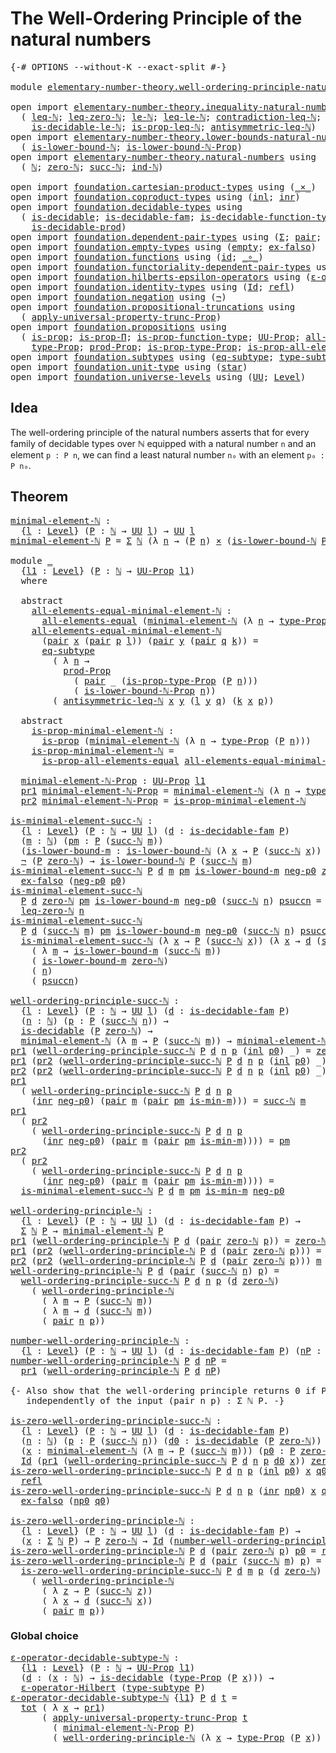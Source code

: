 # The Well-Ordering Principle of the natural numbers

<pre class="Agda"><a id="63" class="Symbol">{-#</a> <a id="67" class="Keyword">OPTIONS</a> <a id="75" class="Pragma">--without-K</a> <a id="87" class="Pragma">--exact-split</a> <a id="101" class="Symbol">#-}</a>

<a id="106" class="Keyword">module</a> <a id="113" href="elementary-number-theory.well-ordering-principle-natural-numbers.html" class="Module">elementary-number-theory.well-ordering-principle-natural-numbers</a> <a id="178" class="Keyword">where</a>

<a id="185" class="Keyword">open</a> <a id="190" class="Keyword">import</a> <a id="197" href="elementary-number-theory.inequality-natural-numbers.html" class="Module">elementary-number-theory.inequality-natural-numbers</a> <a id="249" class="Keyword">using</a>
  <a id="257" class="Symbol">(</a> <a id="259" href="elementary-number-theory.inequality-natural-numbers.html#1646" class="Function">leq-ℕ</a><a id="264" class="Symbol">;</a> <a id="266" href="elementary-number-theory.inequality-natural-numbers.html#2281" class="Function">leq-zero-ℕ</a><a id="276" class="Symbol">;</a> <a id="278" href="elementary-number-theory.inequality-natural-numbers.html#2066" class="Function">le-ℕ</a><a id="282" class="Symbol">;</a> <a id="284" href="elementary-number-theory.inequality-natural-numbers.html#13338" class="Function">leq-le-ℕ</a><a id="292" class="Symbol">;</a> <a id="294" href="elementary-number-theory.inequality-natural-numbers.html#13070" class="Function">contradiction-leq-ℕ</a><a id="313" class="Symbol">;</a> <a id="315" href="elementary-number-theory.inequality-natural-numbers.html#3262" class="Function">is-decidable-leq-ℕ</a><a id="333" class="Symbol">;</a>
    <a id="339" href="elementary-number-theory.inequality-natural-numbers.html#12098" class="Function">is-decidable-le-ℕ</a><a id="356" class="Symbol">;</a> <a id="358" href="elementary-number-theory.inequality-natural-numbers.html#4089" class="Function">is-prop-leq-ℕ</a><a id="371" class="Symbol">;</a> <a id="373" href="elementary-number-theory.inequality-natural-numbers.html#4899" class="Function">antisymmetric-leq-ℕ</a><a id="392" class="Symbol">)</a>
<a id="394" class="Keyword">open</a> <a id="399" class="Keyword">import</a> <a id="406" href="elementary-number-theory.lower-bounds-natural-numbers.html" class="Module">elementary-number-theory.lower-bounds-natural-numbers</a> <a id="460" class="Keyword">using</a>
  <a id="468" class="Symbol">(</a> <a id="470" href="elementary-number-theory.lower-bounds-natural-numbers.html#727" class="Function">is-lower-bound-ℕ</a><a id="486" class="Symbol">;</a> <a id="488" href="elementary-number-theory.lower-bounds-natural-numbers.html#1142" class="Function">is-lower-bound-ℕ-Prop</a><a id="509" class="Symbol">)</a>
<a id="511" class="Keyword">open</a> <a id="516" class="Keyword">import</a> <a id="523" href="elementary-number-theory.natural-numbers.html" class="Module">elementary-number-theory.natural-numbers</a> <a id="564" class="Keyword">using</a>
  <a id="572" class="Symbol">(</a> <a id="574" href="elementary-number-theory.natural-numbers.html#1444" class="Datatype">ℕ</a><a id="575" class="Symbol">;</a> <a id="577" href="elementary-number-theory.natural-numbers.html#1465" class="InductiveConstructor">zero-ℕ</a><a id="583" class="Symbol">;</a> <a id="585" href="elementary-number-theory.natural-numbers.html#1478" class="InductiveConstructor">succ-ℕ</a><a id="591" class="Symbol">;</a> <a id="593" href="elementary-number-theory.natural-numbers.html#2497" class="Function">ind-ℕ</a><a id="598" class="Symbol">)</a>
  
<a id="603" class="Keyword">open</a> <a id="608" class="Keyword">import</a> <a id="615" href="foundation.cartesian-product-types.html" class="Module">foundation.cartesian-product-types</a> <a id="650" class="Keyword">using</a> <a id="656" class="Symbol">(</a><a id="657" href="foundation-core.cartesian-product-types.html#577" class="Function Operator">_×_</a><a id="660" class="Symbol">)</a>
<a id="662" class="Keyword">open</a> <a id="667" class="Keyword">import</a> <a id="674" href="foundation.coproduct-types.html" class="Module">foundation.coproduct-types</a> <a id="701" class="Keyword">using</a> <a id="707" class="Symbol">(</a><a id="708" href="foundation.coproduct-types.html#1239" class="InductiveConstructor">inl</a><a id="711" class="Symbol">;</a> <a id="713" href="foundation.coproduct-types.html#1262" class="InductiveConstructor">inr</a><a id="716" class="Symbol">)</a>
<a id="718" class="Keyword">open</a> <a id="723" class="Keyword">import</a> <a id="730" href="foundation.decidable-types.html" class="Module">foundation.decidable-types</a> <a id="757" class="Keyword">using</a>
  <a id="765" class="Symbol">(</a> <a id="767" href="foundation.decidable-types.html#1905" class="Function">is-decidable</a><a id="779" class="Symbol">;</a> <a id="781" href="foundation.decidable-types.html#1983" class="Function">is-decidable-fam</a><a id="797" class="Symbol">;</a> <a id="799" href="foundation.decidable-types.html#3984" class="Function">is-decidable-function-type</a><a id="825" class="Symbol">;</a>
    <a id="831" href="foundation.decidable-types.html#3323" class="Function">is-decidable-prod</a><a id="848" class="Symbol">)</a>
<a id="850" class="Keyword">open</a> <a id="855" class="Keyword">import</a> <a id="862" href="foundation.dependent-pair-types.html" class="Module">foundation.dependent-pair-types</a> <a id="894" class="Keyword">using</a> <a id="900" class="Symbol">(</a><a id="901" href="foundation-core.dependent-pair-types.html#502" class="Record">Σ</a><a id="902" class="Symbol">;</a> <a id="904" href="foundation-core.dependent-pair-types.html#575" class="InductiveConstructor">pair</a><a id="908" class="Symbol">;</a> <a id="910" href="foundation-core.dependent-pair-types.html#592" class="Field">pr1</a><a id="913" class="Symbol">;</a> <a id="915" href="foundation-core.dependent-pair-types.html#604" class="Field">pr2</a><a id="918" class="Symbol">)</a>
<a id="920" class="Keyword">open</a> <a id="925" class="Keyword">import</a> <a id="932" href="foundation.empty-types.html" class="Module">foundation.empty-types</a> <a id="955" class="Keyword">using</a> <a id="961" class="Symbol">(</a><a id="962" href="foundation-core.empty-types.html#1044" class="Datatype">empty</a><a id="967" class="Symbol">;</a> <a id="969" href="foundation-core.empty-types.html#1147" class="Function">ex-falso</a><a id="977" class="Symbol">)</a>
<a id="979" class="Keyword">open</a> <a id="984" class="Keyword">import</a> <a id="991" href="foundation.functions.html" class="Module">foundation.functions</a> <a id="1012" class="Keyword">using</a> <a id="1018" class="Symbol">(</a><a id="1019" href="foundation-core.functions.html#309" class="Function">id</a><a id="1021" class="Symbol">;</a> <a id="1023" href="foundation-core.functions.html#407" class="Function Operator">_∘_</a><a id="1026" class="Symbol">)</a>
<a id="1028" class="Keyword">open</a> <a id="1033" class="Keyword">import</a> <a id="1040" href="foundation.functoriality-dependent-pair-types.html" class="Module">foundation.functoriality-dependent-pair-types</a> <a id="1086" class="Keyword">using</a> <a id="1092" class="Symbol">(</a><a id="1093" href="foundation-core.functoriality-dependent-pair-types.html#1881" class="Function">tot</a><a id="1096" class="Symbol">)</a>
<a id="1098" class="Keyword">open</a> <a id="1103" class="Keyword">import</a> <a id="1110" href="foundation.hilberts-epsilon-operators.html" class="Module">foundation.hilberts-epsilon-operators</a> <a id="1148" class="Keyword">using</a> <a id="1154" class="Symbol">(</a><a id="1155" href="foundation.hilberts-epsilon-operators.html#679" class="Function">ε-operator-Hilbert</a><a id="1173" class="Symbol">)</a>
<a id="1175" class="Keyword">open</a> <a id="1180" class="Keyword">import</a> <a id="1187" href="foundation.identity-types.html" class="Module">foundation.identity-types</a> <a id="1213" class="Keyword">using</a> <a id="1219" class="Symbol">(</a><a id="1220" href="foundation-core.identity-types.html#641" class="Datatype">Id</a><a id="1222" class="Symbol">;</a> <a id="1224" href="foundation-core.identity-types.html#694" class="InductiveConstructor">refl</a><a id="1228" class="Symbol">)</a>
<a id="1230" class="Keyword">open</a> <a id="1235" class="Keyword">import</a> <a id="1242" href="foundation.negation.html" class="Module">foundation.negation</a> <a id="1262" class="Keyword">using</a> <a id="1268" class="Symbol">(</a><a id="1269" href="foundation-core.negation.html#452" class="Function">¬</a><a id="1270" class="Symbol">)</a>
<a id="1272" class="Keyword">open</a> <a id="1277" class="Keyword">import</a> <a id="1284" href="foundation.propositional-truncations.html" class="Module">foundation.propositional-truncations</a> <a id="1321" class="Keyword">using</a>
  <a id="1329" class="Symbol">(</a> <a id="1331" href="foundation.propositional-truncations.html#5581" class="Function">apply-universal-property-trunc-Prop</a><a id="1366" class="Symbol">)</a>
<a id="1368" class="Keyword">open</a> <a id="1373" class="Keyword">import</a> <a id="1380" href="foundation.propositions.html" class="Module">foundation.propositions</a> <a id="1404" class="Keyword">using</a>
  <a id="1412" class="Symbol">(</a> <a id="1414" href="foundation-core.propositions.html#1246" class="Function">is-prop</a><a id="1421" class="Symbol">;</a> <a id="1423" href="foundation.propositions.html#1492" class="Function">is-prop-Π</a><a id="1432" class="Symbol">;</a> <a id="1434" href="foundation.propositions.html#3080" class="Function">is-prop-function-type</a><a id="1455" class="Symbol">;</a> <a id="1457" href="foundation-core.propositions.html#1322" class="Function">UU-Prop</a><a id="1464" class="Symbol">;</a> <a id="1466" href="foundation-core.propositions.html#2135" class="Function">all-elements-equal</a><a id="1484" class="Symbol">;</a>
    <a id="1490" href="foundation-core.propositions.html#1424" class="Function">type-Prop</a><a id="1499" class="Symbol">;</a> <a id="1501" href="foundation-core.propositions.html#5805" class="Function">prod-Prop</a><a id="1510" class="Symbol">;</a> <a id="1512" href="foundation-core.propositions.html#1491" class="Function">is-prop-type-Prop</a><a id="1529" class="Symbol">;</a> <a id="1531" href="foundation-core.propositions.html#2335" class="Function">is-prop-all-elements-equal</a><a id="1557" class="Symbol">)</a>
<a id="1559" class="Keyword">open</a> <a id="1564" class="Keyword">import</a> <a id="1571" href="foundation.subtypes.html" class="Module">foundation.subtypes</a> <a id="1591" class="Keyword">using</a> <a id="1597" class="Symbol">(</a><a id="1598" href="foundation-core.subtypes.html#3381" class="Function">eq-subtype</a><a id="1608" class="Symbol">;</a> <a id="1610" href="foundation-core.subtypes.html#2541" class="Function">type-subtype</a><a id="1622" class="Symbol">)</a>
<a id="1624" class="Keyword">open</a> <a id="1629" class="Keyword">import</a> <a id="1636" href="foundation.unit-type.html" class="Module">foundation.unit-type</a> <a id="1657" class="Keyword">using</a> <a id="1663" class="Symbol">(</a><a id="1664" href="foundation.unit-type.html#999" class="InductiveConstructor">star</a><a id="1668" class="Symbol">)</a>
<a id="1670" class="Keyword">open</a> <a id="1675" class="Keyword">import</a> <a id="1682" href="foundation.universe-levels.html" class="Module">foundation.universe-levels</a> <a id="1709" class="Keyword">using</a> <a id="1715" class="Symbol">(</a><a id="1716" href="foundation-core.universe-levels.html#222" class="Primitive">UU</a><a id="1718" class="Symbol">;</a> <a id="1720" href="Agda.Primitive.html#597" class="Postulate">Level</a><a id="1725" class="Symbol">)</a>
</pre>
## Idea

The well-ordering principle of the natural numbers asserts that for every family of decidable types over ℕ equipped with a natural number `n` and an element `p : P n`, we can find a least natural number `n₀` with an element `p₀ : P n₀`. 

## Theorem

<pre class="Agda"><a id="minimal-element-ℕ"></a><a id="2000" href="elementary-number-theory.well-ordering-principle-natural-numbers.html#2000" class="Function">minimal-element-ℕ</a> <a id="2018" class="Symbol">:</a>
  <a id="2022" class="Symbol">{</a><a id="2023" href="elementary-number-theory.well-ordering-principle-natural-numbers.html#2023" class="Bound">l</a> <a id="2025" class="Symbol">:</a> <a id="2027" href="Agda.Primitive.html#597" class="Postulate">Level</a><a id="2032" class="Symbol">}</a> <a id="2034" class="Symbol">(</a><a id="2035" href="elementary-number-theory.well-ordering-principle-natural-numbers.html#2035" class="Bound">P</a> <a id="2037" class="Symbol">:</a> <a id="2039" href="elementary-number-theory.natural-numbers.html#1444" class="Datatype">ℕ</a> <a id="2041" class="Symbol">→</a> <a id="2043" href="foundation-core.universe-levels.html#222" class="Primitive">UU</a> <a id="2046" href="elementary-number-theory.well-ordering-principle-natural-numbers.html#2023" class="Bound">l</a><a id="2047" class="Symbol">)</a> <a id="2049" class="Symbol">→</a> <a id="2051" href="foundation-core.universe-levels.html#222" class="Primitive">UU</a> <a id="2054" href="elementary-number-theory.well-ordering-principle-natural-numbers.html#2023" class="Bound">l</a>
<a id="2056" href="elementary-number-theory.well-ordering-principle-natural-numbers.html#2000" class="Function">minimal-element-ℕ</a> <a id="2074" href="elementary-number-theory.well-ordering-principle-natural-numbers.html#2074" class="Bound">P</a> <a id="2076" class="Symbol">=</a> <a id="2078" href="foundation-core.dependent-pair-types.html#502" class="Record">Σ</a> <a id="2080" href="elementary-number-theory.natural-numbers.html#1444" class="Datatype">ℕ</a> <a id="2082" class="Symbol">(λ</a> <a id="2085" href="elementary-number-theory.well-ordering-principle-natural-numbers.html#2085" class="Bound">n</a> <a id="2087" class="Symbol">→</a> <a id="2089" class="Symbol">(</a><a id="2090" href="elementary-number-theory.well-ordering-principle-natural-numbers.html#2074" class="Bound">P</a> <a id="2092" href="elementary-number-theory.well-ordering-principle-natural-numbers.html#2085" class="Bound">n</a><a id="2093" class="Symbol">)</a> <a id="2095" href="foundation-core.cartesian-product-types.html#577" class="Function Operator">×</a> <a id="2097" class="Symbol">(</a><a id="2098" href="elementary-number-theory.lower-bounds-natural-numbers.html#727" class="Function">is-lower-bound-ℕ</a> <a id="2115" href="elementary-number-theory.well-ordering-principle-natural-numbers.html#2074" class="Bound">P</a> <a id="2117" href="elementary-number-theory.well-ordering-principle-natural-numbers.html#2085" class="Bound">n</a><a id="2118" class="Symbol">))</a>

<a id="2122" class="Keyword">module</a> <a id="2129" href="elementary-number-theory.well-ordering-principle-natural-numbers.html#2129" class="Module">_</a>
  <a id="2133" class="Symbol">{</a><a id="2134" href="elementary-number-theory.well-ordering-principle-natural-numbers.html#2134" class="Bound">l1</a> <a id="2137" class="Symbol">:</a> <a id="2139" href="Agda.Primitive.html#597" class="Postulate">Level</a><a id="2144" class="Symbol">}</a> <a id="2146" class="Symbol">(</a><a id="2147" href="elementary-number-theory.well-ordering-principle-natural-numbers.html#2147" class="Bound">P</a> <a id="2149" class="Symbol">:</a> <a id="2151" href="elementary-number-theory.natural-numbers.html#1444" class="Datatype">ℕ</a> <a id="2153" class="Symbol">→</a> <a id="2155" href="foundation-core.propositions.html#1322" class="Function">UU-Prop</a> <a id="2163" href="elementary-number-theory.well-ordering-principle-natural-numbers.html#2134" class="Bound">l1</a><a id="2165" class="Symbol">)</a>
  <a id="2169" class="Keyword">where</a>

  <a id="2178" class="Keyword">abstract</a>
    <a id="2191" href="elementary-number-theory.well-ordering-principle-natural-numbers.html#2191" class="Function">all-elements-equal-minimal-element-ℕ</a> <a id="2228" class="Symbol">:</a>
      <a id="2236" href="foundation-core.propositions.html#2135" class="Function">all-elements-equal</a> <a id="2255" class="Symbol">(</a><a id="2256" href="elementary-number-theory.well-ordering-principle-natural-numbers.html#2000" class="Function">minimal-element-ℕ</a> <a id="2274" class="Symbol">(λ</a> <a id="2277" href="elementary-number-theory.well-ordering-principle-natural-numbers.html#2277" class="Bound">n</a> <a id="2279" class="Symbol">→</a> <a id="2281" href="foundation-core.propositions.html#1424" class="Function">type-Prop</a> <a id="2291" class="Symbol">(</a><a id="2292" href="elementary-number-theory.well-ordering-principle-natural-numbers.html#2147" class="Bound">P</a> <a id="2294" href="elementary-number-theory.well-ordering-principle-natural-numbers.html#2277" class="Bound">n</a><a id="2295" class="Symbol">)))</a>
    <a id="2303" href="elementary-number-theory.well-ordering-principle-natural-numbers.html#2191" class="Function">all-elements-equal-minimal-element-ℕ</a>
      <a id="2346" class="Symbol">(</a><a id="2347" href="foundation-core.dependent-pair-types.html#575" class="InductiveConstructor">pair</a> <a id="2352" href="elementary-number-theory.well-ordering-principle-natural-numbers.html#2352" class="Bound">x</a> <a id="2354" class="Symbol">(</a><a id="2355" href="foundation-core.dependent-pair-types.html#575" class="InductiveConstructor">pair</a> <a id="2360" href="elementary-number-theory.well-ordering-principle-natural-numbers.html#2360" class="Bound">p</a> <a id="2362" href="elementary-number-theory.well-ordering-principle-natural-numbers.html#2362" class="Bound">l</a><a id="2363" class="Symbol">))</a> <a id="2366" class="Symbol">(</a><a id="2367" href="foundation-core.dependent-pair-types.html#575" class="InductiveConstructor">pair</a> <a id="2372" href="elementary-number-theory.well-ordering-principle-natural-numbers.html#2372" class="Bound">y</a> <a id="2374" class="Symbol">(</a><a id="2375" href="foundation-core.dependent-pair-types.html#575" class="InductiveConstructor">pair</a> <a id="2380" href="elementary-number-theory.well-ordering-principle-natural-numbers.html#2380" class="Bound">q</a> <a id="2382" href="elementary-number-theory.well-ordering-principle-natural-numbers.html#2382" class="Bound">k</a><a id="2383" class="Symbol">))</a> <a id="2386" class="Symbol">=</a>
      <a id="2394" href="foundation-core.subtypes.html#3381" class="Function">eq-subtype</a>
        <a id="2413" class="Symbol">(</a> <a id="2415" class="Symbol">λ</a> <a id="2417" href="elementary-number-theory.well-ordering-principle-natural-numbers.html#2417" class="Bound">n</a> <a id="2419" class="Symbol">→</a>
          <a id="2431" href="foundation-core.propositions.html#5805" class="Function">prod-Prop</a>
            <a id="2453" class="Symbol">(</a> <a id="2455" href="foundation-core.dependent-pair-types.html#575" class="InductiveConstructor">pair</a> <a id="2460" class="Symbol">_</a> <a id="2462" class="Symbol">(</a><a id="2463" href="foundation-core.propositions.html#1491" class="Function">is-prop-type-Prop</a> <a id="2481" class="Symbol">(</a><a id="2482" href="elementary-number-theory.well-ordering-principle-natural-numbers.html#2147" class="Bound">P</a> <a id="2484" href="elementary-number-theory.well-ordering-principle-natural-numbers.html#2417" class="Bound">n</a><a id="2485" class="Symbol">)))</a>
            <a id="2501" class="Symbol">(</a> <a id="2503" href="elementary-number-theory.lower-bounds-natural-numbers.html#1142" class="Function">is-lower-bound-ℕ-Prop</a> <a id="2525" href="elementary-number-theory.well-ordering-principle-natural-numbers.html#2417" class="Bound">n</a><a id="2526" class="Symbol">))</a>
        <a id="2537" class="Symbol">(</a> <a id="2539" href="elementary-number-theory.inequality-natural-numbers.html#4899" class="Function">antisymmetric-leq-ℕ</a> <a id="2559" href="elementary-number-theory.well-ordering-principle-natural-numbers.html#2352" class="Bound">x</a> <a id="2561" href="elementary-number-theory.well-ordering-principle-natural-numbers.html#2372" class="Bound">y</a> <a id="2563" class="Symbol">(</a><a id="2564" href="elementary-number-theory.well-ordering-principle-natural-numbers.html#2362" class="Bound">l</a> <a id="2566" href="elementary-number-theory.well-ordering-principle-natural-numbers.html#2372" class="Bound">y</a> <a id="2568" href="elementary-number-theory.well-ordering-principle-natural-numbers.html#2380" class="Bound">q</a><a id="2569" class="Symbol">)</a> <a id="2571" class="Symbol">(</a><a id="2572" href="elementary-number-theory.well-ordering-principle-natural-numbers.html#2382" class="Bound">k</a> <a id="2574" href="elementary-number-theory.well-ordering-principle-natural-numbers.html#2352" class="Bound">x</a> <a id="2576" href="elementary-number-theory.well-ordering-principle-natural-numbers.html#2360" class="Bound">p</a><a id="2577" class="Symbol">))</a>

  <a id="2583" class="Keyword">abstract</a>
    <a id="2596" href="elementary-number-theory.well-ordering-principle-natural-numbers.html#2596" class="Function">is-prop-minimal-element-ℕ</a> <a id="2622" class="Symbol">:</a>
      <a id="2630" href="foundation-core.propositions.html#1246" class="Function">is-prop</a> <a id="2638" class="Symbol">(</a><a id="2639" href="elementary-number-theory.well-ordering-principle-natural-numbers.html#2000" class="Function">minimal-element-ℕ</a> <a id="2657" class="Symbol">(λ</a> <a id="2660" href="elementary-number-theory.well-ordering-principle-natural-numbers.html#2660" class="Bound">n</a> <a id="2662" class="Symbol">→</a> <a id="2664" href="foundation-core.propositions.html#1424" class="Function">type-Prop</a> <a id="2674" class="Symbol">(</a><a id="2675" href="elementary-number-theory.well-ordering-principle-natural-numbers.html#2147" class="Bound">P</a> <a id="2677" href="elementary-number-theory.well-ordering-principle-natural-numbers.html#2660" class="Bound">n</a><a id="2678" class="Symbol">)))</a>
    <a id="2686" href="elementary-number-theory.well-ordering-principle-natural-numbers.html#2596" class="Function">is-prop-minimal-element-ℕ</a> <a id="2712" class="Symbol">=</a>
      <a id="2720" href="foundation-core.propositions.html#2335" class="Function">is-prop-all-elements-equal</a> <a id="2747" href="elementary-number-theory.well-ordering-principle-natural-numbers.html#2191" class="Function">all-elements-equal-minimal-element-ℕ</a>

  <a id="2787" href="elementary-number-theory.well-ordering-principle-natural-numbers.html#2787" class="Function">minimal-element-ℕ-Prop</a> <a id="2810" class="Symbol">:</a> <a id="2812" href="foundation-core.propositions.html#1322" class="Function">UU-Prop</a> <a id="2820" href="elementary-number-theory.well-ordering-principle-natural-numbers.html#2134" class="Bound">l1</a>
  <a id="2825" href="foundation-core.dependent-pair-types.html#592" class="Field">pr1</a> <a id="2829" href="elementary-number-theory.well-ordering-principle-natural-numbers.html#2787" class="Function">minimal-element-ℕ-Prop</a> <a id="2852" class="Symbol">=</a> <a id="2854" href="elementary-number-theory.well-ordering-principle-natural-numbers.html#2000" class="Function">minimal-element-ℕ</a> <a id="2872" class="Symbol">(λ</a> <a id="2875" href="elementary-number-theory.well-ordering-principle-natural-numbers.html#2875" class="Bound">n</a> <a id="2877" class="Symbol">→</a> <a id="2879" href="foundation-core.propositions.html#1424" class="Function">type-Prop</a> <a id="2889" class="Symbol">(</a><a id="2890" href="elementary-number-theory.well-ordering-principle-natural-numbers.html#2147" class="Bound">P</a> <a id="2892" href="elementary-number-theory.well-ordering-principle-natural-numbers.html#2875" class="Bound">n</a><a id="2893" class="Symbol">))</a>
  <a id="2898" href="foundation-core.dependent-pair-types.html#604" class="Field">pr2</a> <a id="2902" href="elementary-number-theory.well-ordering-principle-natural-numbers.html#2787" class="Function">minimal-element-ℕ-Prop</a> <a id="2925" class="Symbol">=</a> <a id="2927" href="elementary-number-theory.well-ordering-principle-natural-numbers.html#2596" class="Function">is-prop-minimal-element-ℕ</a>

<a id="is-minimal-element-succ-ℕ"></a><a id="2954" href="elementary-number-theory.well-ordering-principle-natural-numbers.html#2954" class="Function">is-minimal-element-succ-ℕ</a> <a id="2980" class="Symbol">:</a>
  <a id="2984" class="Symbol">{</a><a id="2985" href="elementary-number-theory.well-ordering-principle-natural-numbers.html#2985" class="Bound">l</a> <a id="2987" class="Symbol">:</a> <a id="2989" href="Agda.Primitive.html#597" class="Postulate">Level</a><a id="2994" class="Symbol">}</a> <a id="2996" class="Symbol">(</a><a id="2997" href="elementary-number-theory.well-ordering-principle-natural-numbers.html#2997" class="Bound">P</a> <a id="2999" class="Symbol">:</a> <a id="3001" href="elementary-number-theory.natural-numbers.html#1444" class="Datatype">ℕ</a> <a id="3003" class="Symbol">→</a> <a id="3005" href="foundation-core.universe-levels.html#222" class="Primitive">UU</a> <a id="3008" href="elementary-number-theory.well-ordering-principle-natural-numbers.html#2985" class="Bound">l</a><a id="3009" class="Symbol">)</a> <a id="3011" class="Symbol">(</a><a id="3012" href="elementary-number-theory.well-ordering-principle-natural-numbers.html#3012" class="Bound">d</a> <a id="3014" class="Symbol">:</a> <a id="3016" href="foundation.decidable-types.html#1983" class="Function">is-decidable-fam</a> <a id="3033" href="elementary-number-theory.well-ordering-principle-natural-numbers.html#2997" class="Bound">P</a><a id="3034" class="Symbol">)</a>
  <a id="3038" class="Symbol">(</a><a id="3039" href="elementary-number-theory.well-ordering-principle-natural-numbers.html#3039" class="Bound">m</a> <a id="3041" class="Symbol">:</a> <a id="3043" href="elementary-number-theory.natural-numbers.html#1444" class="Datatype">ℕ</a><a id="3044" class="Symbol">)</a> <a id="3046" class="Symbol">(</a><a id="3047" href="elementary-number-theory.well-ordering-principle-natural-numbers.html#3047" class="Bound">pm</a> <a id="3050" class="Symbol">:</a> <a id="3052" href="elementary-number-theory.well-ordering-principle-natural-numbers.html#2997" class="Bound">P</a> <a id="3054" class="Symbol">(</a><a id="3055" href="elementary-number-theory.natural-numbers.html#1478" class="InductiveConstructor">succ-ℕ</a> <a id="3062" href="elementary-number-theory.well-ordering-principle-natural-numbers.html#3039" class="Bound">m</a><a id="3063" class="Symbol">))</a>
  <a id="3068" class="Symbol">(</a><a id="3069" href="elementary-number-theory.well-ordering-principle-natural-numbers.html#3069" class="Bound">is-lower-bound-m</a> <a id="3086" class="Symbol">:</a> <a id="3088" href="elementary-number-theory.lower-bounds-natural-numbers.html#727" class="Function">is-lower-bound-ℕ</a> <a id="3105" class="Symbol">(λ</a> <a id="3108" href="elementary-number-theory.well-ordering-principle-natural-numbers.html#3108" class="Bound">x</a> <a id="3110" class="Symbol">→</a> <a id="3112" href="elementary-number-theory.well-ordering-principle-natural-numbers.html#2997" class="Bound">P</a> <a id="3114" class="Symbol">(</a><a id="3115" href="elementary-number-theory.natural-numbers.html#1478" class="InductiveConstructor">succ-ℕ</a> <a id="3122" href="elementary-number-theory.well-ordering-principle-natural-numbers.html#3108" class="Bound">x</a><a id="3123" class="Symbol">))</a> <a id="3126" href="elementary-number-theory.well-ordering-principle-natural-numbers.html#3039" class="Bound">m</a><a id="3127" class="Symbol">)</a> <a id="3129" class="Symbol">→</a>
  <a id="3133" href="foundation-core.negation.html#452" class="Function">¬</a> <a id="3135" class="Symbol">(</a><a id="3136" href="elementary-number-theory.well-ordering-principle-natural-numbers.html#2997" class="Bound">P</a> <a id="3138" href="elementary-number-theory.natural-numbers.html#1465" class="InductiveConstructor">zero-ℕ</a><a id="3144" class="Symbol">)</a> <a id="3146" class="Symbol">→</a> <a id="3148" href="elementary-number-theory.lower-bounds-natural-numbers.html#727" class="Function">is-lower-bound-ℕ</a> <a id="3165" href="elementary-number-theory.well-ordering-principle-natural-numbers.html#2997" class="Bound">P</a> <a id="3167" class="Symbol">(</a><a id="3168" href="elementary-number-theory.natural-numbers.html#1478" class="InductiveConstructor">succ-ℕ</a> <a id="3175" href="elementary-number-theory.well-ordering-principle-natural-numbers.html#3039" class="Bound">m</a><a id="3176" class="Symbol">)</a>
<a id="3178" href="elementary-number-theory.well-ordering-principle-natural-numbers.html#2954" class="Function">is-minimal-element-succ-ℕ</a> <a id="3204" href="elementary-number-theory.well-ordering-principle-natural-numbers.html#3204" class="Bound">P</a> <a id="3206" href="elementary-number-theory.well-ordering-principle-natural-numbers.html#3206" class="Bound">d</a> <a id="3208" href="elementary-number-theory.well-ordering-principle-natural-numbers.html#3208" class="Bound">m</a> <a id="3210" href="elementary-number-theory.well-ordering-principle-natural-numbers.html#3210" class="Bound">pm</a> <a id="3213" href="elementary-number-theory.well-ordering-principle-natural-numbers.html#3213" class="Bound">is-lower-bound-m</a> <a id="3230" href="elementary-number-theory.well-ordering-principle-natural-numbers.html#3230" class="Bound">neg-p0</a> <a id="3237" href="elementary-number-theory.natural-numbers.html#1465" class="InductiveConstructor">zero-ℕ</a> <a id="3244" href="elementary-number-theory.well-ordering-principle-natural-numbers.html#3244" class="Bound">p0</a> <a id="3247" class="Symbol">=</a>
  <a id="3251" href="foundation-core.empty-types.html#1147" class="Function">ex-falso</a> <a id="3260" class="Symbol">(</a><a id="3261" href="elementary-number-theory.well-ordering-principle-natural-numbers.html#3230" class="Bound">neg-p0</a> <a id="3268" href="elementary-number-theory.well-ordering-principle-natural-numbers.html#3244" class="Bound">p0</a><a id="3270" class="Symbol">)</a>
<a id="3272" href="elementary-number-theory.well-ordering-principle-natural-numbers.html#2954" class="Function">is-minimal-element-succ-ℕ</a>
  <a id="3300" href="elementary-number-theory.well-ordering-principle-natural-numbers.html#3300" class="Bound">P</a> <a id="3302" href="elementary-number-theory.well-ordering-principle-natural-numbers.html#3302" class="Bound">d</a> <a id="3304" href="elementary-number-theory.natural-numbers.html#1465" class="InductiveConstructor">zero-ℕ</a> <a id="3311" href="elementary-number-theory.well-ordering-principle-natural-numbers.html#3311" class="Bound">pm</a> <a id="3314" href="elementary-number-theory.well-ordering-principle-natural-numbers.html#3314" class="Bound">is-lower-bound-m</a> <a id="3331" href="elementary-number-theory.well-ordering-principle-natural-numbers.html#3331" class="Bound">neg-p0</a> <a id="3338" class="Symbol">(</a><a id="3339" href="elementary-number-theory.natural-numbers.html#1478" class="InductiveConstructor">succ-ℕ</a> <a id="3346" href="elementary-number-theory.well-ordering-principle-natural-numbers.html#3346" class="Bound">n</a><a id="3347" class="Symbol">)</a> <a id="3349" href="elementary-number-theory.well-ordering-principle-natural-numbers.html#3349" class="Bound">psuccn</a> <a id="3356" class="Symbol">=</a>
  <a id="3360" href="elementary-number-theory.inequality-natural-numbers.html#2281" class="Function">leq-zero-ℕ</a> <a id="3371" href="elementary-number-theory.well-ordering-principle-natural-numbers.html#3346" class="Bound">n</a>
<a id="3373" href="elementary-number-theory.well-ordering-principle-natural-numbers.html#2954" class="Function">is-minimal-element-succ-ℕ</a>
  <a id="3401" href="elementary-number-theory.well-ordering-principle-natural-numbers.html#3401" class="Bound">P</a> <a id="3403" href="elementary-number-theory.well-ordering-principle-natural-numbers.html#3403" class="Bound">d</a> <a id="3405" class="Symbol">(</a><a id="3406" href="elementary-number-theory.natural-numbers.html#1478" class="InductiveConstructor">succ-ℕ</a> <a id="3413" href="elementary-number-theory.well-ordering-principle-natural-numbers.html#3413" class="Bound">m</a><a id="3414" class="Symbol">)</a> <a id="3416" href="elementary-number-theory.well-ordering-principle-natural-numbers.html#3416" class="Bound">pm</a> <a id="3419" href="elementary-number-theory.well-ordering-principle-natural-numbers.html#3419" class="Bound">is-lower-bound-m</a> <a id="3436" href="elementary-number-theory.well-ordering-principle-natural-numbers.html#3436" class="Bound">neg-p0</a> <a id="3443" class="Symbol">(</a><a id="3444" href="elementary-number-theory.natural-numbers.html#1478" class="InductiveConstructor">succ-ℕ</a> <a id="3451" href="elementary-number-theory.well-ordering-principle-natural-numbers.html#3451" class="Bound">n</a><a id="3452" class="Symbol">)</a> <a id="3454" href="elementary-number-theory.well-ordering-principle-natural-numbers.html#3454" class="Bound">psuccn</a> <a id="3461" class="Symbol">=</a>
  <a id="3465" href="elementary-number-theory.well-ordering-principle-natural-numbers.html#2954" class="Function">is-minimal-element-succ-ℕ</a> <a id="3491" class="Symbol">(λ</a> <a id="3494" href="elementary-number-theory.well-ordering-principle-natural-numbers.html#3494" class="Bound">x</a> <a id="3496" class="Symbol">→</a> <a id="3498" href="elementary-number-theory.well-ordering-principle-natural-numbers.html#3401" class="Bound">P</a> <a id="3500" class="Symbol">(</a><a id="3501" href="elementary-number-theory.natural-numbers.html#1478" class="InductiveConstructor">succ-ℕ</a> <a id="3508" href="elementary-number-theory.well-ordering-principle-natural-numbers.html#3494" class="Bound">x</a><a id="3509" class="Symbol">))</a> <a id="3512" class="Symbol">(λ</a> <a id="3515" href="elementary-number-theory.well-ordering-principle-natural-numbers.html#3515" class="Bound">x</a> <a id="3517" class="Symbol">→</a> <a id="3519" href="elementary-number-theory.well-ordering-principle-natural-numbers.html#3403" class="Bound">d</a> <a id="3521" class="Symbol">(</a><a id="3522" href="elementary-number-theory.natural-numbers.html#1478" class="InductiveConstructor">succ-ℕ</a> <a id="3529" href="elementary-number-theory.well-ordering-principle-natural-numbers.html#3515" class="Bound">x</a><a id="3530" class="Symbol">))</a> <a id="3533" href="elementary-number-theory.well-ordering-principle-natural-numbers.html#3413" class="Bound">m</a> <a id="3535" href="elementary-number-theory.well-ordering-principle-natural-numbers.html#3416" class="Bound">pm</a>
    <a id="3542" class="Symbol">(</a> <a id="3544" class="Symbol">λ</a> <a id="3546" href="elementary-number-theory.well-ordering-principle-natural-numbers.html#3546" class="Bound">m</a> <a id="3548" class="Symbol">→</a> <a id="3550" href="elementary-number-theory.well-ordering-principle-natural-numbers.html#3419" class="Bound">is-lower-bound-m</a> <a id="3567" class="Symbol">(</a><a id="3568" href="elementary-number-theory.natural-numbers.html#1478" class="InductiveConstructor">succ-ℕ</a> <a id="3575" href="elementary-number-theory.well-ordering-principle-natural-numbers.html#3546" class="Bound">m</a><a id="3576" class="Symbol">))</a>
    <a id="3583" class="Symbol">(</a> <a id="3585" href="elementary-number-theory.well-ordering-principle-natural-numbers.html#3419" class="Bound">is-lower-bound-m</a> <a id="3602" href="elementary-number-theory.natural-numbers.html#1465" class="InductiveConstructor">zero-ℕ</a><a id="3608" class="Symbol">)</a>
    <a id="3614" class="Symbol">(</a> <a id="3616" href="elementary-number-theory.well-ordering-principle-natural-numbers.html#3451" class="Bound">n</a><a id="3617" class="Symbol">)</a>
    <a id="3623" class="Symbol">(</a> <a id="3625" href="elementary-number-theory.well-ordering-principle-natural-numbers.html#3454" class="Bound">psuccn</a><a id="3631" class="Symbol">)</a>

<a id="well-ordering-principle-succ-ℕ"></a><a id="3634" href="elementary-number-theory.well-ordering-principle-natural-numbers.html#3634" class="Function">well-ordering-principle-succ-ℕ</a> <a id="3665" class="Symbol">:</a>
  <a id="3669" class="Symbol">{</a><a id="3670" href="elementary-number-theory.well-ordering-principle-natural-numbers.html#3670" class="Bound">l</a> <a id="3672" class="Symbol">:</a> <a id="3674" href="Agda.Primitive.html#597" class="Postulate">Level</a><a id="3679" class="Symbol">}</a> <a id="3681" class="Symbol">(</a><a id="3682" href="elementary-number-theory.well-ordering-principle-natural-numbers.html#3682" class="Bound">P</a> <a id="3684" class="Symbol">:</a> <a id="3686" href="elementary-number-theory.natural-numbers.html#1444" class="Datatype">ℕ</a> <a id="3688" class="Symbol">→</a> <a id="3690" href="foundation-core.universe-levels.html#222" class="Primitive">UU</a> <a id="3693" href="elementary-number-theory.well-ordering-principle-natural-numbers.html#3670" class="Bound">l</a><a id="3694" class="Symbol">)</a> <a id="3696" class="Symbol">(</a><a id="3697" href="elementary-number-theory.well-ordering-principle-natural-numbers.html#3697" class="Bound">d</a> <a id="3699" class="Symbol">:</a> <a id="3701" href="foundation.decidable-types.html#1983" class="Function">is-decidable-fam</a> <a id="3718" href="elementary-number-theory.well-ordering-principle-natural-numbers.html#3682" class="Bound">P</a><a id="3719" class="Symbol">)</a>
  <a id="3723" class="Symbol">(</a><a id="3724" href="elementary-number-theory.well-ordering-principle-natural-numbers.html#3724" class="Bound">n</a> <a id="3726" class="Symbol">:</a> <a id="3728" href="elementary-number-theory.natural-numbers.html#1444" class="Datatype">ℕ</a><a id="3729" class="Symbol">)</a> <a id="3731" class="Symbol">(</a><a id="3732" href="elementary-number-theory.well-ordering-principle-natural-numbers.html#3732" class="Bound">p</a> <a id="3734" class="Symbol">:</a> <a id="3736" href="elementary-number-theory.well-ordering-principle-natural-numbers.html#3682" class="Bound">P</a> <a id="3738" class="Symbol">(</a><a id="3739" href="elementary-number-theory.natural-numbers.html#1478" class="InductiveConstructor">succ-ℕ</a> <a id="3746" href="elementary-number-theory.well-ordering-principle-natural-numbers.html#3724" class="Bound">n</a><a id="3747" class="Symbol">))</a> <a id="3750" class="Symbol">→</a>
  <a id="3754" href="foundation.decidable-types.html#1905" class="Function">is-decidable</a> <a id="3767" class="Symbol">(</a><a id="3768" href="elementary-number-theory.well-ordering-principle-natural-numbers.html#3682" class="Bound">P</a> <a id="3770" href="elementary-number-theory.natural-numbers.html#1465" class="InductiveConstructor">zero-ℕ</a><a id="3776" class="Symbol">)</a> <a id="3778" class="Symbol">→</a>
  <a id="3782" href="elementary-number-theory.well-ordering-principle-natural-numbers.html#2000" class="Function">minimal-element-ℕ</a> <a id="3800" class="Symbol">(λ</a> <a id="3803" href="elementary-number-theory.well-ordering-principle-natural-numbers.html#3803" class="Bound">m</a> <a id="3805" class="Symbol">→</a> <a id="3807" href="elementary-number-theory.well-ordering-principle-natural-numbers.html#3682" class="Bound">P</a> <a id="3809" class="Symbol">(</a><a id="3810" href="elementary-number-theory.natural-numbers.html#1478" class="InductiveConstructor">succ-ℕ</a> <a id="3817" href="elementary-number-theory.well-ordering-principle-natural-numbers.html#3803" class="Bound">m</a><a id="3818" class="Symbol">))</a> <a id="3821" class="Symbol">→</a> <a id="3823" href="elementary-number-theory.well-ordering-principle-natural-numbers.html#2000" class="Function">minimal-element-ℕ</a> <a id="3841" href="elementary-number-theory.well-ordering-principle-natural-numbers.html#3682" class="Bound">P</a>
<a id="3843" href="foundation-core.dependent-pair-types.html#592" class="Field">pr1</a> <a id="3847" class="Symbol">(</a><a id="3848" href="elementary-number-theory.well-ordering-principle-natural-numbers.html#3634" class="Function">well-ordering-principle-succ-ℕ</a> <a id="3879" href="elementary-number-theory.well-ordering-principle-natural-numbers.html#3879" class="Bound">P</a> <a id="3881" href="elementary-number-theory.well-ordering-principle-natural-numbers.html#3881" class="Bound">d</a> <a id="3883" href="elementary-number-theory.well-ordering-principle-natural-numbers.html#3883" class="Bound">n</a> <a id="3885" href="elementary-number-theory.well-ordering-principle-natural-numbers.html#3885" class="Bound">p</a> <a id="3887" class="Symbol">(</a><a id="3888" href="foundation.coproduct-types.html#1239" class="InductiveConstructor">inl</a> <a id="3892" href="elementary-number-theory.well-ordering-principle-natural-numbers.html#3892" class="Bound">p0</a><a id="3894" class="Symbol">)</a> <a id="3896" class="Symbol">_)</a> <a id="3899" class="Symbol">=</a> <a id="3901" href="elementary-number-theory.natural-numbers.html#1465" class="InductiveConstructor">zero-ℕ</a>
<a id="3908" href="foundation-core.dependent-pair-types.html#592" class="Field">pr1</a> <a id="3912" class="Symbol">(</a><a id="3913" href="foundation-core.dependent-pair-types.html#604" class="Field">pr2</a> <a id="3917" class="Symbol">(</a><a id="3918" href="elementary-number-theory.well-ordering-principle-natural-numbers.html#3634" class="Function">well-ordering-principle-succ-ℕ</a> <a id="3949" href="elementary-number-theory.well-ordering-principle-natural-numbers.html#3949" class="Bound">P</a> <a id="3951" href="elementary-number-theory.well-ordering-principle-natural-numbers.html#3951" class="Bound">d</a> <a id="3953" href="elementary-number-theory.well-ordering-principle-natural-numbers.html#3953" class="Bound">n</a> <a id="3955" href="elementary-number-theory.well-ordering-principle-natural-numbers.html#3955" class="Bound">p</a> <a id="3957" class="Symbol">(</a><a id="3958" href="foundation.coproduct-types.html#1239" class="InductiveConstructor">inl</a> <a id="3962" href="elementary-number-theory.well-ordering-principle-natural-numbers.html#3962" class="Bound">p0</a><a id="3964" class="Symbol">)</a> <a id="3966" class="Symbol">_))</a> <a id="3970" class="Symbol">=</a> <a id="3972" href="elementary-number-theory.well-ordering-principle-natural-numbers.html#3962" class="Bound">p0</a>
<a id="3975" href="foundation-core.dependent-pair-types.html#604" class="Field">pr2</a> <a id="3979" class="Symbol">(</a><a id="3980" href="foundation-core.dependent-pair-types.html#604" class="Field">pr2</a> <a id="3984" class="Symbol">(</a><a id="3985" href="elementary-number-theory.well-ordering-principle-natural-numbers.html#3634" class="Function">well-ordering-principle-succ-ℕ</a> <a id="4016" href="elementary-number-theory.well-ordering-principle-natural-numbers.html#4016" class="Bound">P</a> <a id="4018" href="elementary-number-theory.well-ordering-principle-natural-numbers.html#4018" class="Bound">d</a> <a id="4020" href="elementary-number-theory.well-ordering-principle-natural-numbers.html#4020" class="Bound">n</a> <a id="4022" href="elementary-number-theory.well-ordering-principle-natural-numbers.html#4022" class="Bound">p</a> <a id="4024" class="Symbol">(</a><a id="4025" href="foundation.coproduct-types.html#1239" class="InductiveConstructor">inl</a> <a id="4029" href="elementary-number-theory.well-ordering-principle-natural-numbers.html#4029" class="Bound">p0</a><a id="4031" class="Symbol">)</a> <a id="4033" class="Symbol">_))</a> <a id="4037" href="elementary-number-theory.well-ordering-principle-natural-numbers.html#4037" class="Bound">m</a> <a id="4039" href="elementary-number-theory.well-ordering-principle-natural-numbers.html#4039" class="Bound">q</a> <a id="4041" class="Symbol">=</a> <a id="4043" href="elementary-number-theory.inequality-natural-numbers.html#2281" class="Function">leq-zero-ℕ</a> <a id="4054" href="elementary-number-theory.well-ordering-principle-natural-numbers.html#4037" class="Bound">m</a>
<a id="4056" href="foundation-core.dependent-pair-types.html#592" class="Field">pr1</a>
  <a id="4062" class="Symbol">(</a> <a id="4064" href="elementary-number-theory.well-ordering-principle-natural-numbers.html#3634" class="Function">well-ordering-principle-succ-ℕ</a> <a id="4095" href="elementary-number-theory.well-ordering-principle-natural-numbers.html#4095" class="Bound">P</a> <a id="4097" href="elementary-number-theory.well-ordering-principle-natural-numbers.html#4097" class="Bound">d</a> <a id="4099" href="elementary-number-theory.well-ordering-principle-natural-numbers.html#4099" class="Bound">n</a> <a id="4101" href="elementary-number-theory.well-ordering-principle-natural-numbers.html#4101" class="Bound">p</a>
    <a id="4107" class="Symbol">(</a><a id="4108" href="foundation.coproduct-types.html#1262" class="InductiveConstructor">inr</a> <a id="4112" href="elementary-number-theory.well-ordering-principle-natural-numbers.html#4112" class="Bound">neg-p0</a><a id="4118" class="Symbol">)</a> <a id="4120" class="Symbol">(</a><a id="4121" href="foundation-core.dependent-pair-types.html#575" class="InductiveConstructor">pair</a> <a id="4126" href="elementary-number-theory.well-ordering-principle-natural-numbers.html#4126" class="Bound">m</a> <a id="4128" class="Symbol">(</a><a id="4129" href="foundation-core.dependent-pair-types.html#575" class="InductiveConstructor">pair</a> <a id="4134" href="elementary-number-theory.well-ordering-principle-natural-numbers.html#4134" class="Bound">pm</a> <a id="4137" href="elementary-number-theory.well-ordering-principle-natural-numbers.html#4137" class="Bound">is-min-m</a><a id="4145" class="Symbol">)))</a> <a id="4149" class="Symbol">=</a> <a id="4151" href="elementary-number-theory.natural-numbers.html#1478" class="InductiveConstructor">succ-ℕ</a> <a id="4158" href="elementary-number-theory.well-ordering-principle-natural-numbers.html#4126" class="Bound">m</a>
<a id="4160" href="foundation-core.dependent-pair-types.html#592" class="Field">pr1</a>
  <a id="4166" class="Symbol">(</a> <a id="4168" href="foundation-core.dependent-pair-types.html#604" class="Field">pr2</a>
    <a id="4176" class="Symbol">(</a> <a id="4178" href="elementary-number-theory.well-ordering-principle-natural-numbers.html#3634" class="Function">well-ordering-principle-succ-ℕ</a> <a id="4209" href="elementary-number-theory.well-ordering-principle-natural-numbers.html#4209" class="Bound">P</a> <a id="4211" href="elementary-number-theory.well-ordering-principle-natural-numbers.html#4211" class="Bound">d</a> <a id="4213" href="elementary-number-theory.well-ordering-principle-natural-numbers.html#4213" class="Bound">n</a> <a id="4215" href="elementary-number-theory.well-ordering-principle-natural-numbers.html#4215" class="Bound">p</a>
      <a id="4223" class="Symbol">(</a><a id="4224" href="foundation.coproduct-types.html#1262" class="InductiveConstructor">inr</a> <a id="4228" href="elementary-number-theory.well-ordering-principle-natural-numbers.html#4228" class="Bound">neg-p0</a><a id="4234" class="Symbol">)</a> <a id="4236" class="Symbol">(</a><a id="4237" href="foundation-core.dependent-pair-types.html#575" class="InductiveConstructor">pair</a> <a id="4242" href="elementary-number-theory.well-ordering-principle-natural-numbers.html#4242" class="Bound">m</a> <a id="4244" class="Symbol">(</a><a id="4245" href="foundation-core.dependent-pair-types.html#575" class="InductiveConstructor">pair</a> <a id="4250" href="elementary-number-theory.well-ordering-principle-natural-numbers.html#4250" class="Bound">pm</a> <a id="4253" href="elementary-number-theory.well-ordering-principle-natural-numbers.html#4253" class="Bound">is-min-m</a><a id="4261" class="Symbol">))))</a> <a id="4266" class="Symbol">=</a> <a id="4268" href="elementary-number-theory.well-ordering-principle-natural-numbers.html#4250" class="Bound">pm</a>
<a id="4271" href="foundation-core.dependent-pair-types.html#604" class="Field">pr2</a>
  <a id="4277" class="Symbol">(</a> <a id="4279" href="foundation-core.dependent-pair-types.html#604" class="Field">pr2</a>
    <a id="4287" class="Symbol">(</a> <a id="4289" href="elementary-number-theory.well-ordering-principle-natural-numbers.html#3634" class="Function">well-ordering-principle-succ-ℕ</a> <a id="4320" href="elementary-number-theory.well-ordering-principle-natural-numbers.html#4320" class="Bound">P</a> <a id="4322" href="elementary-number-theory.well-ordering-principle-natural-numbers.html#4322" class="Bound">d</a> <a id="4324" href="elementary-number-theory.well-ordering-principle-natural-numbers.html#4324" class="Bound">n</a> <a id="4326" href="elementary-number-theory.well-ordering-principle-natural-numbers.html#4326" class="Bound">p</a>
      <a id="4334" class="Symbol">(</a><a id="4335" href="foundation.coproduct-types.html#1262" class="InductiveConstructor">inr</a> <a id="4339" href="elementary-number-theory.well-ordering-principle-natural-numbers.html#4339" class="Bound">neg-p0</a><a id="4345" class="Symbol">)</a> <a id="4347" class="Symbol">(</a><a id="4348" href="foundation-core.dependent-pair-types.html#575" class="InductiveConstructor">pair</a> <a id="4353" href="elementary-number-theory.well-ordering-principle-natural-numbers.html#4353" class="Bound">m</a> <a id="4355" class="Symbol">(</a><a id="4356" href="foundation-core.dependent-pair-types.html#575" class="InductiveConstructor">pair</a> <a id="4361" href="elementary-number-theory.well-ordering-principle-natural-numbers.html#4361" class="Bound">pm</a> <a id="4364" href="elementary-number-theory.well-ordering-principle-natural-numbers.html#4364" class="Bound">is-min-m</a><a id="4372" class="Symbol">))))</a> <a id="4377" class="Symbol">=</a>
  <a id="4381" href="elementary-number-theory.well-ordering-principle-natural-numbers.html#2954" class="Function">is-minimal-element-succ-ℕ</a> <a id="4407" href="elementary-number-theory.well-ordering-principle-natural-numbers.html#4320" class="Bound">P</a> <a id="4409" href="elementary-number-theory.well-ordering-principle-natural-numbers.html#4322" class="Bound">d</a> <a id="4411" href="elementary-number-theory.well-ordering-principle-natural-numbers.html#4353" class="Bound">m</a> <a id="4413" href="elementary-number-theory.well-ordering-principle-natural-numbers.html#4361" class="Bound">pm</a> <a id="4416" href="elementary-number-theory.well-ordering-principle-natural-numbers.html#4364" class="Bound">is-min-m</a> <a id="4425" href="elementary-number-theory.well-ordering-principle-natural-numbers.html#4339" class="Bound">neg-p0</a>

<a id="well-ordering-principle-ℕ"></a><a id="4433" href="elementary-number-theory.well-ordering-principle-natural-numbers.html#4433" class="Function">well-ordering-principle-ℕ</a> <a id="4459" class="Symbol">:</a>
  <a id="4463" class="Symbol">{</a><a id="4464" href="elementary-number-theory.well-ordering-principle-natural-numbers.html#4464" class="Bound">l</a> <a id="4466" class="Symbol">:</a> <a id="4468" href="Agda.Primitive.html#597" class="Postulate">Level</a><a id="4473" class="Symbol">}</a> <a id="4475" class="Symbol">(</a><a id="4476" href="elementary-number-theory.well-ordering-principle-natural-numbers.html#4476" class="Bound">P</a> <a id="4478" class="Symbol">:</a> <a id="4480" href="elementary-number-theory.natural-numbers.html#1444" class="Datatype">ℕ</a> <a id="4482" class="Symbol">→</a> <a id="4484" href="foundation-core.universe-levels.html#222" class="Primitive">UU</a> <a id="4487" href="elementary-number-theory.well-ordering-principle-natural-numbers.html#4464" class="Bound">l</a><a id="4488" class="Symbol">)</a> <a id="4490" class="Symbol">(</a><a id="4491" href="elementary-number-theory.well-ordering-principle-natural-numbers.html#4491" class="Bound">d</a> <a id="4493" class="Symbol">:</a> <a id="4495" href="foundation.decidable-types.html#1983" class="Function">is-decidable-fam</a> <a id="4512" href="elementary-number-theory.well-ordering-principle-natural-numbers.html#4476" class="Bound">P</a><a id="4513" class="Symbol">)</a> <a id="4515" class="Symbol">→</a>
  <a id="4519" href="foundation-core.dependent-pair-types.html#502" class="Record">Σ</a> <a id="4521" href="elementary-number-theory.natural-numbers.html#1444" class="Datatype">ℕ</a> <a id="4523" href="elementary-number-theory.well-ordering-principle-natural-numbers.html#4476" class="Bound">P</a> <a id="4525" class="Symbol">→</a> <a id="4527" href="elementary-number-theory.well-ordering-principle-natural-numbers.html#2000" class="Function">minimal-element-ℕ</a> <a id="4545" href="elementary-number-theory.well-ordering-principle-natural-numbers.html#4476" class="Bound">P</a>
<a id="4547" href="foundation-core.dependent-pair-types.html#592" class="Field">pr1</a> <a id="4551" class="Symbol">(</a><a id="4552" href="elementary-number-theory.well-ordering-principle-natural-numbers.html#4433" class="Function">well-ordering-principle-ℕ</a> <a id="4578" href="elementary-number-theory.well-ordering-principle-natural-numbers.html#4578" class="Bound">P</a> <a id="4580" href="elementary-number-theory.well-ordering-principle-natural-numbers.html#4580" class="Bound">d</a> <a id="4582" class="Symbol">(</a><a id="4583" href="foundation-core.dependent-pair-types.html#575" class="InductiveConstructor">pair</a> <a id="4588" href="elementary-number-theory.natural-numbers.html#1465" class="InductiveConstructor">zero-ℕ</a> <a id="4595" href="elementary-number-theory.well-ordering-principle-natural-numbers.html#4595" class="Bound">p</a><a id="4596" class="Symbol">))</a> <a id="4599" class="Symbol">=</a> <a id="4601" href="elementary-number-theory.natural-numbers.html#1465" class="InductiveConstructor">zero-ℕ</a>
<a id="4608" href="foundation-core.dependent-pair-types.html#592" class="Field">pr1</a> <a id="4612" class="Symbol">(</a><a id="4613" href="foundation-core.dependent-pair-types.html#604" class="Field">pr2</a> <a id="4617" class="Symbol">(</a><a id="4618" href="elementary-number-theory.well-ordering-principle-natural-numbers.html#4433" class="Function">well-ordering-principle-ℕ</a> <a id="4644" href="elementary-number-theory.well-ordering-principle-natural-numbers.html#4644" class="Bound">P</a> <a id="4646" href="elementary-number-theory.well-ordering-principle-natural-numbers.html#4646" class="Bound">d</a> <a id="4648" class="Symbol">(</a><a id="4649" href="foundation-core.dependent-pair-types.html#575" class="InductiveConstructor">pair</a> <a id="4654" href="elementary-number-theory.natural-numbers.html#1465" class="InductiveConstructor">zero-ℕ</a> <a id="4661" href="elementary-number-theory.well-ordering-principle-natural-numbers.html#4661" class="Bound">p</a><a id="4662" class="Symbol">)))</a> <a id="4666" class="Symbol">=</a> <a id="4668" href="elementary-number-theory.well-ordering-principle-natural-numbers.html#4661" class="Bound">p</a>
<a id="4670" href="foundation-core.dependent-pair-types.html#604" class="Field">pr2</a> <a id="4674" class="Symbol">(</a><a id="4675" href="foundation-core.dependent-pair-types.html#604" class="Field">pr2</a> <a id="4679" class="Symbol">(</a><a id="4680" href="elementary-number-theory.well-ordering-principle-natural-numbers.html#4433" class="Function">well-ordering-principle-ℕ</a> <a id="4706" href="elementary-number-theory.well-ordering-principle-natural-numbers.html#4706" class="Bound">P</a> <a id="4708" href="elementary-number-theory.well-ordering-principle-natural-numbers.html#4708" class="Bound">d</a> <a id="4710" class="Symbol">(</a><a id="4711" href="foundation-core.dependent-pair-types.html#575" class="InductiveConstructor">pair</a> <a id="4716" href="elementary-number-theory.natural-numbers.html#1465" class="InductiveConstructor">zero-ℕ</a> <a id="4723" href="elementary-number-theory.well-ordering-principle-natural-numbers.html#4723" class="Bound">p</a><a id="4724" class="Symbol">)))</a> <a id="4728" href="elementary-number-theory.well-ordering-principle-natural-numbers.html#4728" class="Bound">m</a> <a id="4730" href="elementary-number-theory.well-ordering-principle-natural-numbers.html#4730" class="Bound">q</a> <a id="4732" class="Symbol">=</a> <a id="4734" href="elementary-number-theory.inequality-natural-numbers.html#2281" class="Function">leq-zero-ℕ</a> <a id="4745" href="elementary-number-theory.well-ordering-principle-natural-numbers.html#4728" class="Bound">m</a>
<a id="4747" href="elementary-number-theory.well-ordering-principle-natural-numbers.html#4433" class="Function">well-ordering-principle-ℕ</a> <a id="4773" href="elementary-number-theory.well-ordering-principle-natural-numbers.html#4773" class="Bound">P</a> <a id="4775" href="elementary-number-theory.well-ordering-principle-natural-numbers.html#4775" class="Bound">d</a> <a id="4777" class="Symbol">(</a><a id="4778" href="foundation-core.dependent-pair-types.html#575" class="InductiveConstructor">pair</a> <a id="4783" class="Symbol">(</a><a id="4784" href="elementary-number-theory.natural-numbers.html#1478" class="InductiveConstructor">succ-ℕ</a> <a id="4791" href="elementary-number-theory.well-ordering-principle-natural-numbers.html#4791" class="Bound">n</a><a id="4792" class="Symbol">)</a> <a id="4794" href="elementary-number-theory.well-ordering-principle-natural-numbers.html#4794" class="Bound">p</a><a id="4795" class="Symbol">)</a> <a id="4797" class="Symbol">=</a>
  <a id="4801" href="elementary-number-theory.well-ordering-principle-natural-numbers.html#3634" class="Function">well-ordering-principle-succ-ℕ</a> <a id="4832" href="elementary-number-theory.well-ordering-principle-natural-numbers.html#4773" class="Bound">P</a> <a id="4834" href="elementary-number-theory.well-ordering-principle-natural-numbers.html#4775" class="Bound">d</a> <a id="4836" href="elementary-number-theory.well-ordering-principle-natural-numbers.html#4791" class="Bound">n</a> <a id="4838" href="elementary-number-theory.well-ordering-principle-natural-numbers.html#4794" class="Bound">p</a> <a id="4840" class="Symbol">(</a><a id="4841" href="elementary-number-theory.well-ordering-principle-natural-numbers.html#4775" class="Bound">d</a> <a id="4843" href="elementary-number-theory.natural-numbers.html#1465" class="InductiveConstructor">zero-ℕ</a><a id="4849" class="Symbol">)</a>
    <a id="4855" class="Symbol">(</a> <a id="4857" href="elementary-number-theory.well-ordering-principle-natural-numbers.html#4433" class="Function">well-ordering-principle-ℕ</a>
      <a id="4889" class="Symbol">(</a> <a id="4891" class="Symbol">λ</a> <a id="4893" href="elementary-number-theory.well-ordering-principle-natural-numbers.html#4893" class="Bound">m</a> <a id="4895" class="Symbol">→</a> <a id="4897" href="elementary-number-theory.well-ordering-principle-natural-numbers.html#4773" class="Bound">P</a> <a id="4899" class="Symbol">(</a><a id="4900" href="elementary-number-theory.natural-numbers.html#1478" class="InductiveConstructor">succ-ℕ</a> <a id="4907" href="elementary-number-theory.well-ordering-principle-natural-numbers.html#4893" class="Bound">m</a><a id="4908" class="Symbol">))</a>
      <a id="4917" class="Symbol">(</a> <a id="4919" class="Symbol">λ</a> <a id="4921" href="elementary-number-theory.well-ordering-principle-natural-numbers.html#4921" class="Bound">m</a> <a id="4923" class="Symbol">→</a> <a id="4925" href="elementary-number-theory.well-ordering-principle-natural-numbers.html#4775" class="Bound">d</a> <a id="4927" class="Symbol">(</a><a id="4928" href="elementary-number-theory.natural-numbers.html#1478" class="InductiveConstructor">succ-ℕ</a> <a id="4935" href="elementary-number-theory.well-ordering-principle-natural-numbers.html#4921" class="Bound">m</a><a id="4936" class="Symbol">))</a>
      <a id="4945" class="Symbol">(</a> <a id="4947" href="foundation-core.dependent-pair-types.html#575" class="InductiveConstructor">pair</a> <a id="4952" href="elementary-number-theory.well-ordering-principle-natural-numbers.html#4791" class="Bound">n</a> <a id="4954" href="elementary-number-theory.well-ordering-principle-natural-numbers.html#4794" class="Bound">p</a><a id="4955" class="Symbol">))</a>

<a id="number-well-ordering-principle-ℕ"></a><a id="4959" href="elementary-number-theory.well-ordering-principle-natural-numbers.html#4959" class="Function">number-well-ordering-principle-ℕ</a> <a id="4992" class="Symbol">:</a>
  <a id="4996" class="Symbol">{</a><a id="4997" href="elementary-number-theory.well-ordering-principle-natural-numbers.html#4997" class="Bound">l</a> <a id="4999" class="Symbol">:</a> <a id="5001" href="Agda.Primitive.html#597" class="Postulate">Level</a><a id="5006" class="Symbol">}</a> <a id="5008" class="Symbol">(</a><a id="5009" href="elementary-number-theory.well-ordering-principle-natural-numbers.html#5009" class="Bound">P</a> <a id="5011" class="Symbol">:</a> <a id="5013" href="elementary-number-theory.natural-numbers.html#1444" class="Datatype">ℕ</a> <a id="5015" class="Symbol">→</a> <a id="5017" href="foundation-core.universe-levels.html#222" class="Primitive">UU</a> <a id="5020" href="elementary-number-theory.well-ordering-principle-natural-numbers.html#4997" class="Bound">l</a><a id="5021" class="Symbol">)</a> <a id="5023" class="Symbol">(</a><a id="5024" href="elementary-number-theory.well-ordering-principle-natural-numbers.html#5024" class="Bound">d</a> <a id="5026" class="Symbol">:</a> <a id="5028" href="foundation.decidable-types.html#1983" class="Function">is-decidable-fam</a> <a id="5045" href="elementary-number-theory.well-ordering-principle-natural-numbers.html#5009" class="Bound">P</a><a id="5046" class="Symbol">)</a> <a id="5048" class="Symbol">(</a><a id="5049" href="elementary-number-theory.well-ordering-principle-natural-numbers.html#5049" class="Bound">nP</a> <a id="5052" class="Symbol">:</a> <a id="5054" href="foundation-core.dependent-pair-types.html#502" class="Record">Σ</a> <a id="5056" href="elementary-number-theory.natural-numbers.html#1444" class="Datatype">ℕ</a> <a id="5058" href="elementary-number-theory.well-ordering-principle-natural-numbers.html#5009" class="Bound">P</a><a id="5059" class="Symbol">)</a> <a id="5061" class="Symbol">→</a> <a id="5063" href="elementary-number-theory.natural-numbers.html#1444" class="Datatype">ℕ</a>
<a id="5065" href="elementary-number-theory.well-ordering-principle-natural-numbers.html#4959" class="Function">number-well-ordering-principle-ℕ</a> <a id="5098" href="elementary-number-theory.well-ordering-principle-natural-numbers.html#5098" class="Bound">P</a> <a id="5100" href="elementary-number-theory.well-ordering-principle-natural-numbers.html#5100" class="Bound">d</a> <a id="5102" href="elementary-number-theory.well-ordering-principle-natural-numbers.html#5102" class="Bound">nP</a> <a id="5105" class="Symbol">=</a>
  <a id="5109" href="foundation-core.dependent-pair-types.html#592" class="Field">pr1</a> <a id="5113" class="Symbol">(</a><a id="5114" href="elementary-number-theory.well-ordering-principle-natural-numbers.html#4433" class="Function">well-ordering-principle-ℕ</a> <a id="5140" href="elementary-number-theory.well-ordering-principle-natural-numbers.html#5098" class="Bound">P</a> <a id="5142" href="elementary-number-theory.well-ordering-principle-natural-numbers.html#5100" class="Bound">d</a> <a id="5144" href="elementary-number-theory.well-ordering-principle-natural-numbers.html#5102" class="Bound">nP</a><a id="5146" class="Symbol">)</a>

<a id="5149" class="Comment">{- Also show that the well-ordering principle returns 0 if P 0 holds,
   independently of the input (pair n p) : Σ ℕ P. -}</a>

<a id="is-zero-well-ordering-principle-succ-ℕ"></a><a id="5273" href="elementary-number-theory.well-ordering-principle-natural-numbers.html#5273" class="Function">is-zero-well-ordering-principle-succ-ℕ</a> <a id="5312" class="Symbol">:</a>
  <a id="5316" class="Symbol">{</a><a id="5317" href="elementary-number-theory.well-ordering-principle-natural-numbers.html#5317" class="Bound">l</a> <a id="5319" class="Symbol">:</a> <a id="5321" href="Agda.Primitive.html#597" class="Postulate">Level</a><a id="5326" class="Symbol">}</a> <a id="5328" class="Symbol">(</a><a id="5329" href="elementary-number-theory.well-ordering-principle-natural-numbers.html#5329" class="Bound">P</a> <a id="5331" class="Symbol">:</a> <a id="5333" href="elementary-number-theory.natural-numbers.html#1444" class="Datatype">ℕ</a> <a id="5335" class="Symbol">→</a> <a id="5337" href="foundation-core.universe-levels.html#222" class="Primitive">UU</a> <a id="5340" href="elementary-number-theory.well-ordering-principle-natural-numbers.html#5317" class="Bound">l</a><a id="5341" class="Symbol">)</a> <a id="5343" class="Symbol">(</a><a id="5344" href="elementary-number-theory.well-ordering-principle-natural-numbers.html#5344" class="Bound">d</a> <a id="5346" class="Symbol">:</a> <a id="5348" href="foundation.decidable-types.html#1983" class="Function">is-decidable-fam</a> <a id="5365" href="elementary-number-theory.well-ordering-principle-natural-numbers.html#5329" class="Bound">P</a><a id="5366" class="Symbol">)</a>
  <a id="5370" class="Symbol">(</a><a id="5371" href="elementary-number-theory.well-ordering-principle-natural-numbers.html#5371" class="Bound">n</a> <a id="5373" class="Symbol">:</a> <a id="5375" href="elementary-number-theory.natural-numbers.html#1444" class="Datatype">ℕ</a><a id="5376" class="Symbol">)</a> <a id="5378" class="Symbol">(</a><a id="5379" href="elementary-number-theory.well-ordering-principle-natural-numbers.html#5379" class="Bound">p</a> <a id="5381" class="Symbol">:</a> <a id="5383" href="elementary-number-theory.well-ordering-principle-natural-numbers.html#5329" class="Bound">P</a> <a id="5385" class="Symbol">(</a><a id="5386" href="elementary-number-theory.natural-numbers.html#1478" class="InductiveConstructor">succ-ℕ</a> <a id="5393" href="elementary-number-theory.well-ordering-principle-natural-numbers.html#5371" class="Bound">n</a><a id="5394" class="Symbol">))</a> <a id="5397" class="Symbol">(</a><a id="5398" href="elementary-number-theory.well-ordering-principle-natural-numbers.html#5398" class="Bound">d0</a> <a id="5401" class="Symbol">:</a> <a id="5403" href="foundation.decidable-types.html#1905" class="Function">is-decidable</a> <a id="5416" class="Symbol">(</a><a id="5417" href="elementary-number-theory.well-ordering-principle-natural-numbers.html#5329" class="Bound">P</a> <a id="5419" href="elementary-number-theory.natural-numbers.html#1465" class="InductiveConstructor">zero-ℕ</a><a id="5425" class="Symbol">))</a> <a id="5428" class="Symbol">→</a>
  <a id="5432" class="Symbol">(</a><a id="5433" href="elementary-number-theory.well-ordering-principle-natural-numbers.html#5433" class="Bound">x</a> <a id="5435" class="Symbol">:</a> <a id="5437" href="elementary-number-theory.well-ordering-principle-natural-numbers.html#2000" class="Function">minimal-element-ℕ</a> <a id="5455" class="Symbol">(λ</a> <a id="5458" href="elementary-number-theory.well-ordering-principle-natural-numbers.html#5458" class="Bound">m</a> <a id="5460" class="Symbol">→</a> <a id="5462" href="elementary-number-theory.well-ordering-principle-natural-numbers.html#5329" class="Bound">P</a> <a id="5464" class="Symbol">(</a><a id="5465" href="elementary-number-theory.natural-numbers.html#1478" class="InductiveConstructor">succ-ℕ</a> <a id="5472" href="elementary-number-theory.well-ordering-principle-natural-numbers.html#5458" class="Bound">m</a><a id="5473" class="Symbol">)))</a> <a id="5477" class="Symbol">(</a><a id="5478" href="elementary-number-theory.well-ordering-principle-natural-numbers.html#5478" class="Bound">p0</a> <a id="5481" class="Symbol">:</a> <a id="5483" href="elementary-number-theory.well-ordering-principle-natural-numbers.html#5329" class="Bound">P</a> <a id="5485" href="elementary-number-theory.natural-numbers.html#1465" class="InductiveConstructor">zero-ℕ</a><a id="5491" class="Symbol">)</a> <a id="5493" class="Symbol">→</a>
  <a id="5497" href="foundation-core.identity-types.html#641" class="Datatype">Id</a> <a id="5500" class="Symbol">(</a><a id="5501" href="foundation-core.dependent-pair-types.html#592" class="Field">pr1</a> <a id="5505" class="Symbol">(</a><a id="5506" href="elementary-number-theory.well-ordering-principle-natural-numbers.html#3634" class="Function">well-ordering-principle-succ-ℕ</a> <a id="5537" href="elementary-number-theory.well-ordering-principle-natural-numbers.html#5329" class="Bound">P</a> <a id="5539" href="elementary-number-theory.well-ordering-principle-natural-numbers.html#5344" class="Bound">d</a> <a id="5541" href="elementary-number-theory.well-ordering-principle-natural-numbers.html#5371" class="Bound">n</a> <a id="5543" href="elementary-number-theory.well-ordering-principle-natural-numbers.html#5379" class="Bound">p</a> <a id="5545" href="elementary-number-theory.well-ordering-principle-natural-numbers.html#5398" class="Bound">d0</a> <a id="5548" href="elementary-number-theory.well-ordering-principle-natural-numbers.html#5433" class="Bound">x</a><a id="5549" class="Symbol">))</a> <a id="5552" href="elementary-number-theory.natural-numbers.html#1465" class="InductiveConstructor">zero-ℕ</a>
<a id="5559" href="elementary-number-theory.well-ordering-principle-natural-numbers.html#5273" class="Function">is-zero-well-ordering-principle-succ-ℕ</a> <a id="5598" href="elementary-number-theory.well-ordering-principle-natural-numbers.html#5598" class="Bound">P</a> <a id="5600" href="elementary-number-theory.well-ordering-principle-natural-numbers.html#5600" class="Bound">d</a> <a id="5602" href="elementary-number-theory.well-ordering-principle-natural-numbers.html#5602" class="Bound">n</a> <a id="5604" href="elementary-number-theory.well-ordering-principle-natural-numbers.html#5604" class="Bound">p</a> <a id="5606" class="Symbol">(</a><a id="5607" href="foundation.coproduct-types.html#1239" class="InductiveConstructor">inl</a> <a id="5611" href="elementary-number-theory.well-ordering-principle-natural-numbers.html#5611" class="Bound">p0</a><a id="5613" class="Symbol">)</a> <a id="5615" href="elementary-number-theory.well-ordering-principle-natural-numbers.html#5615" class="Bound">x</a> <a id="5617" href="elementary-number-theory.well-ordering-principle-natural-numbers.html#5617" class="Bound">q0</a> <a id="5620" class="Symbol">=</a>
  <a id="5624" href="foundation-core.identity-types.html#694" class="InductiveConstructor">refl</a>
<a id="5629" href="elementary-number-theory.well-ordering-principle-natural-numbers.html#5273" class="Function">is-zero-well-ordering-principle-succ-ℕ</a> <a id="5668" href="elementary-number-theory.well-ordering-principle-natural-numbers.html#5668" class="Bound">P</a> <a id="5670" href="elementary-number-theory.well-ordering-principle-natural-numbers.html#5670" class="Bound">d</a> <a id="5672" href="elementary-number-theory.well-ordering-principle-natural-numbers.html#5672" class="Bound">n</a> <a id="5674" href="elementary-number-theory.well-ordering-principle-natural-numbers.html#5674" class="Bound">p</a> <a id="5676" class="Symbol">(</a><a id="5677" href="foundation.coproduct-types.html#1262" class="InductiveConstructor">inr</a> <a id="5681" href="elementary-number-theory.well-ordering-principle-natural-numbers.html#5681" class="Bound">np0</a><a id="5684" class="Symbol">)</a> <a id="5686" href="elementary-number-theory.well-ordering-principle-natural-numbers.html#5686" class="Bound">x</a> <a id="5688" href="elementary-number-theory.well-ordering-principle-natural-numbers.html#5688" class="Bound">q0</a> <a id="5691" class="Symbol">=</a>
  <a id="5695" href="foundation-core.empty-types.html#1147" class="Function">ex-falso</a> <a id="5704" class="Symbol">(</a><a id="5705" href="elementary-number-theory.well-ordering-principle-natural-numbers.html#5681" class="Bound">np0</a> <a id="5709" href="elementary-number-theory.well-ordering-principle-natural-numbers.html#5688" class="Bound">q0</a><a id="5711" class="Symbol">)</a>

<a id="is-zero-well-ordering-principle-ℕ"></a><a id="5714" href="elementary-number-theory.well-ordering-principle-natural-numbers.html#5714" class="Function">is-zero-well-ordering-principle-ℕ</a> <a id="5748" class="Symbol">:</a>
  <a id="5752" class="Symbol">{</a><a id="5753" href="elementary-number-theory.well-ordering-principle-natural-numbers.html#5753" class="Bound">l</a> <a id="5755" class="Symbol">:</a> <a id="5757" href="Agda.Primitive.html#597" class="Postulate">Level</a><a id="5762" class="Symbol">}</a> <a id="5764" class="Symbol">(</a><a id="5765" href="elementary-number-theory.well-ordering-principle-natural-numbers.html#5765" class="Bound">P</a> <a id="5767" class="Symbol">:</a> <a id="5769" href="elementary-number-theory.natural-numbers.html#1444" class="Datatype">ℕ</a> <a id="5771" class="Symbol">→</a> <a id="5773" href="foundation-core.universe-levels.html#222" class="Primitive">UU</a> <a id="5776" href="elementary-number-theory.well-ordering-principle-natural-numbers.html#5753" class="Bound">l</a><a id="5777" class="Symbol">)</a> <a id="5779" class="Symbol">(</a><a id="5780" href="elementary-number-theory.well-ordering-principle-natural-numbers.html#5780" class="Bound">d</a> <a id="5782" class="Symbol">:</a> <a id="5784" href="foundation.decidable-types.html#1983" class="Function">is-decidable-fam</a> <a id="5801" href="elementary-number-theory.well-ordering-principle-natural-numbers.html#5765" class="Bound">P</a><a id="5802" class="Symbol">)</a> <a id="5804" class="Symbol">→</a>
  <a id="5808" class="Symbol">(</a><a id="5809" href="elementary-number-theory.well-ordering-principle-natural-numbers.html#5809" class="Bound">x</a> <a id="5811" class="Symbol">:</a> <a id="5813" href="foundation-core.dependent-pair-types.html#502" class="Record">Σ</a> <a id="5815" href="elementary-number-theory.natural-numbers.html#1444" class="Datatype">ℕ</a> <a id="5817" href="elementary-number-theory.well-ordering-principle-natural-numbers.html#5765" class="Bound">P</a><a id="5818" class="Symbol">)</a> <a id="5820" class="Symbol">→</a> <a id="5822" href="elementary-number-theory.well-ordering-principle-natural-numbers.html#5765" class="Bound">P</a> <a id="5824" href="elementary-number-theory.natural-numbers.html#1465" class="InductiveConstructor">zero-ℕ</a> <a id="5831" class="Symbol">→</a> <a id="5833" href="foundation-core.identity-types.html#641" class="Datatype">Id</a> <a id="5836" class="Symbol">(</a><a id="5837" href="elementary-number-theory.well-ordering-principle-natural-numbers.html#4959" class="Function">number-well-ordering-principle-ℕ</a> <a id="5870" href="elementary-number-theory.well-ordering-principle-natural-numbers.html#5765" class="Bound">P</a> <a id="5872" href="elementary-number-theory.well-ordering-principle-natural-numbers.html#5780" class="Bound">d</a> <a id="5874" href="elementary-number-theory.well-ordering-principle-natural-numbers.html#5809" class="Bound">x</a><a id="5875" class="Symbol">)</a> <a id="5877" href="elementary-number-theory.natural-numbers.html#1465" class="InductiveConstructor">zero-ℕ</a>
<a id="5884" href="elementary-number-theory.well-ordering-principle-natural-numbers.html#5714" class="Function">is-zero-well-ordering-principle-ℕ</a> <a id="5918" href="elementary-number-theory.well-ordering-principle-natural-numbers.html#5918" class="Bound">P</a> <a id="5920" href="elementary-number-theory.well-ordering-principle-natural-numbers.html#5920" class="Bound">d</a> <a id="5922" class="Symbol">(</a><a id="5923" href="foundation-core.dependent-pair-types.html#575" class="InductiveConstructor">pair</a> <a id="5928" href="elementary-number-theory.natural-numbers.html#1465" class="InductiveConstructor">zero-ℕ</a> <a id="5935" href="elementary-number-theory.well-ordering-principle-natural-numbers.html#5935" class="Bound">p</a><a id="5936" class="Symbol">)</a> <a id="5938" href="elementary-number-theory.well-ordering-principle-natural-numbers.html#5938" class="Bound">p0</a> <a id="5941" class="Symbol">=</a> <a id="5943" href="foundation-core.identity-types.html#694" class="InductiveConstructor">refl</a>
<a id="5948" href="elementary-number-theory.well-ordering-principle-natural-numbers.html#5714" class="Function">is-zero-well-ordering-principle-ℕ</a> <a id="5982" href="elementary-number-theory.well-ordering-principle-natural-numbers.html#5982" class="Bound">P</a> <a id="5984" href="elementary-number-theory.well-ordering-principle-natural-numbers.html#5984" class="Bound">d</a> <a id="5986" class="Symbol">(</a><a id="5987" href="foundation-core.dependent-pair-types.html#575" class="InductiveConstructor">pair</a> <a id="5992" class="Symbol">(</a><a id="5993" href="elementary-number-theory.natural-numbers.html#1478" class="InductiveConstructor">succ-ℕ</a> <a id="6000" href="elementary-number-theory.well-ordering-principle-natural-numbers.html#6000" class="Bound">m</a><a id="6001" class="Symbol">)</a> <a id="6003" href="elementary-number-theory.well-ordering-principle-natural-numbers.html#6003" class="Bound">p</a><a id="6004" class="Symbol">)</a> <a id="6006" class="Symbol">=</a>
  <a id="6010" href="elementary-number-theory.well-ordering-principle-natural-numbers.html#5273" class="Function">is-zero-well-ordering-principle-succ-ℕ</a> <a id="6049" href="elementary-number-theory.well-ordering-principle-natural-numbers.html#5982" class="Bound">P</a> <a id="6051" href="elementary-number-theory.well-ordering-principle-natural-numbers.html#5984" class="Bound">d</a> <a id="6053" href="elementary-number-theory.well-ordering-principle-natural-numbers.html#6000" class="Bound">m</a> <a id="6055" href="elementary-number-theory.well-ordering-principle-natural-numbers.html#6003" class="Bound">p</a> <a id="6057" class="Symbol">(</a><a id="6058" href="elementary-number-theory.well-ordering-principle-natural-numbers.html#5984" class="Bound">d</a> <a id="6060" href="elementary-number-theory.natural-numbers.html#1465" class="InductiveConstructor">zero-ℕ</a><a id="6066" class="Symbol">)</a>
    <a id="6072" class="Symbol">(</a> <a id="6074" href="elementary-number-theory.well-ordering-principle-natural-numbers.html#4433" class="Function">well-ordering-principle-ℕ</a>
      <a id="6106" class="Symbol">(</a> <a id="6108" class="Symbol">λ</a> <a id="6110" href="elementary-number-theory.well-ordering-principle-natural-numbers.html#6110" class="Bound">z</a> <a id="6112" class="Symbol">→</a> <a id="6114" href="elementary-number-theory.well-ordering-principle-natural-numbers.html#5982" class="Bound">P</a> <a id="6116" class="Symbol">(</a><a id="6117" href="elementary-number-theory.natural-numbers.html#1478" class="InductiveConstructor">succ-ℕ</a> <a id="6124" href="elementary-number-theory.well-ordering-principle-natural-numbers.html#6110" class="Bound">z</a><a id="6125" class="Symbol">))</a>
      <a id="6134" class="Symbol">(</a> <a id="6136" class="Symbol">λ</a> <a id="6138" href="elementary-number-theory.well-ordering-principle-natural-numbers.html#6138" class="Bound">x</a> <a id="6140" class="Symbol">→</a> <a id="6142" href="elementary-number-theory.well-ordering-principle-natural-numbers.html#5984" class="Bound">d</a> <a id="6144" class="Symbol">(</a><a id="6145" href="elementary-number-theory.natural-numbers.html#1478" class="InductiveConstructor">succ-ℕ</a> <a id="6152" href="elementary-number-theory.well-ordering-principle-natural-numbers.html#6138" class="Bound">x</a><a id="6153" class="Symbol">))</a>
      <a id="6162" class="Symbol">(</a> <a id="6164" href="foundation-core.dependent-pair-types.html#575" class="InductiveConstructor">pair</a> <a id="6169" href="elementary-number-theory.well-ordering-principle-natural-numbers.html#6000" class="Bound">m</a> <a id="6171" href="elementary-number-theory.well-ordering-principle-natural-numbers.html#6003" class="Bound">p</a><a id="6172" class="Symbol">))</a>
</pre>
### Global choice

<pre class="Agda"><a id="ε-operator-decidable-subtype-ℕ"></a><a id="6207" href="elementary-number-theory.well-ordering-principle-natural-numbers.html#6207" class="Function">ε-operator-decidable-subtype-ℕ</a> <a id="6238" class="Symbol">:</a>
  <a id="6242" class="Symbol">{</a><a id="6243" href="elementary-number-theory.well-ordering-principle-natural-numbers.html#6243" class="Bound">l1</a> <a id="6246" class="Symbol">:</a> <a id="6248" href="Agda.Primitive.html#597" class="Postulate">Level</a><a id="6253" class="Symbol">}</a> <a id="6255" class="Symbol">(</a><a id="6256" href="elementary-number-theory.well-ordering-principle-natural-numbers.html#6256" class="Bound">P</a> <a id="6258" class="Symbol">:</a> <a id="6260" href="elementary-number-theory.natural-numbers.html#1444" class="Datatype">ℕ</a> <a id="6262" class="Symbol">→</a> <a id="6264" href="foundation-core.propositions.html#1322" class="Function">UU-Prop</a> <a id="6272" href="elementary-number-theory.well-ordering-principle-natural-numbers.html#6243" class="Bound">l1</a><a id="6274" class="Symbol">)</a>
  <a id="6278" class="Symbol">(</a><a id="6279" href="elementary-number-theory.well-ordering-principle-natural-numbers.html#6279" class="Bound">d</a> <a id="6281" class="Symbol">:</a> <a id="6283" class="Symbol">(</a><a id="6284" href="elementary-number-theory.well-ordering-principle-natural-numbers.html#6284" class="Bound">x</a> <a id="6286" class="Symbol">:</a> <a id="6288" href="elementary-number-theory.natural-numbers.html#1444" class="Datatype">ℕ</a><a id="6289" class="Symbol">)</a> <a id="6291" class="Symbol">→</a> <a id="6293" href="foundation.decidable-types.html#1905" class="Function">is-decidable</a> <a id="6306" class="Symbol">(</a><a id="6307" href="foundation-core.propositions.html#1424" class="Function">type-Prop</a> <a id="6317" class="Symbol">(</a><a id="6318" href="elementary-number-theory.well-ordering-principle-natural-numbers.html#6256" class="Bound">P</a> <a id="6320" href="elementary-number-theory.well-ordering-principle-natural-numbers.html#6284" class="Bound">x</a><a id="6321" class="Symbol">)))</a> <a id="6325" class="Symbol">→</a>
  <a id="6329" href="foundation.hilberts-epsilon-operators.html#679" class="Function">ε-operator-Hilbert</a> <a id="6348" class="Symbol">(</a><a id="6349" href="foundation-core.subtypes.html#2541" class="Function">type-subtype</a> <a id="6362" href="elementary-number-theory.well-ordering-principle-natural-numbers.html#6256" class="Bound">P</a><a id="6363" class="Symbol">)</a>
<a id="6365" href="elementary-number-theory.well-ordering-principle-natural-numbers.html#6207" class="Function">ε-operator-decidable-subtype-ℕ</a> <a id="6396" class="Symbol">{</a><a id="6397" href="elementary-number-theory.well-ordering-principle-natural-numbers.html#6397" class="Bound">l1</a><a id="6399" class="Symbol">}</a> <a id="6401" href="elementary-number-theory.well-ordering-principle-natural-numbers.html#6401" class="Bound">P</a> <a id="6403" href="elementary-number-theory.well-ordering-principle-natural-numbers.html#6403" class="Bound">d</a> <a id="6405" href="elementary-number-theory.well-ordering-principle-natural-numbers.html#6405" class="Bound">t</a> <a id="6407" class="Symbol">=</a>
  <a id="6411" href="foundation-core.functoriality-dependent-pair-types.html#1881" class="Function">tot</a> <a id="6415" class="Symbol">(</a> <a id="6417" class="Symbol">λ</a> <a id="6419" href="elementary-number-theory.well-ordering-principle-natural-numbers.html#6419" class="Bound">x</a> <a id="6421" class="Symbol">→</a> <a id="6423" href="foundation-core.dependent-pair-types.html#592" class="Field">pr1</a><a id="6426" class="Symbol">)</a>
      <a id="6434" class="Symbol">(</a> <a id="6436" href="foundation.propositional-truncations.html#5581" class="Function">apply-universal-property-trunc-Prop</a> <a id="6472" href="elementary-number-theory.well-ordering-principle-natural-numbers.html#6405" class="Bound">t</a>
        <a id="6482" class="Symbol">(</a> <a id="6484" href="elementary-number-theory.well-ordering-principle-natural-numbers.html#2787" class="Function">minimal-element-ℕ-Prop</a> <a id="6507" href="elementary-number-theory.well-ordering-principle-natural-numbers.html#6401" class="Bound">P</a><a id="6508" class="Symbol">)</a>
        <a id="6518" class="Symbol">(</a> <a id="6520" href="elementary-number-theory.well-ordering-principle-natural-numbers.html#4433" class="Function">well-ordering-principle-ℕ</a> <a id="6546" class="Symbol">(λ</a> <a id="6549" href="elementary-number-theory.well-ordering-principle-natural-numbers.html#6549" class="Bound">x</a> <a id="6551" class="Symbol">→</a> <a id="6553" href="foundation-core.propositions.html#1424" class="Function">type-Prop</a> <a id="6563" class="Symbol">(</a><a id="6564" href="elementary-number-theory.well-ordering-principle-natural-numbers.html#6401" class="Bound">P</a> <a id="6566" href="elementary-number-theory.well-ordering-principle-natural-numbers.html#6549" class="Bound">x</a><a id="6567" class="Symbol">))</a> <a id="6570" href="elementary-number-theory.well-ordering-principle-natural-numbers.html#6403" class="Bound">d</a><a id="6571" class="Symbol">))</a>
</pre>